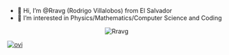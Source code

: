 - 👋 Hi, I’m @Rravg (Rodrigo Villalobos) from El Salvador
- 👀 I’m interested in Physics/Mathematics/Computer Science and Coding

<!---
Rravg/Rravg is a ✨ special ✨ repository because its `README.md` (this file) appears on your GitHub profile.
You can click the Preview link to take a look at your changes.
--->
<p align="center"><img src="https://github-profile-trophy.vercel.app/?username=Rravg&theme=onedark" alt="Rravg" /></a> </p>

<p align="left">
<a href="https://github.com/Rravg">
  <img src="https://github-readme-stats.vercel.app/api/top-langs?username=Rravg&show_icons=true&locale=en&layout=compact&theme=chartreuse-dark" alt="ovi" />
</a>
</p>
